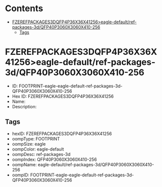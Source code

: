 



Contents
========

* [FZEREFPACKAGES3DQFP4P36X36X41256>eagle-default/ref-packages-3d/QFP40P3060X3060X410-256](#fzerefpackages3dqfp4p36x36x41256eagle-defaultref-packages-3dqfp40p3060x3060x410-256)
	* [Tags](#tags)

# FZEREFPACKAGES3DQFP4P36X36X41256>eagle-default/ref-packages-3d/QFP40P3060X3060X410-256

- ID: FOOTPRINT-eagle-eagle-default-ref-packages-3d-QFP40P3060X3060X410-256
- Hex ID: FZEREFPACKAGES3DQFP4P36X36X41256
- Name: 
- Description: 

## Tags

- hexID: FZEREFPACKAGES3DQFP4P36X36X41256
- oompType: FOOTPRINT
- oompSize: eagle
- oompColor: eagle-default
- oompDesc: ref-packages-3d
- oompIndex: QFP40P3060X3060X410-256
- oompName: eagle-default/ref-packages-3d/QFP40P3060X3060X410-256
- oompID: FOOTPRINT-eagle-eagle-default-ref-packages-3d-QFP40P3060X3060X410-256
